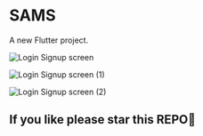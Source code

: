 # SAMS 

A new Flutter project.

![Login   Signup screen](https://user-images.githubusercontent.com/108194170/230173282-892f403d-4c91-4670-a74b-32a3a14af8ba.jpg)

![Login   Signup screen (1)](https://user-images.githubusercontent.com/108194170/230178168-ffb01f93-f32a-4b04-9c0e-d82968365bfe.jpg)

![Login   Signup screen (2)](https://user-images.githubusercontent.com/108194170/230178323-555ce7ff-fc14-4008-9c0b-49ee9ee35c06.jpg)

## If you like please star this REPO🥹

